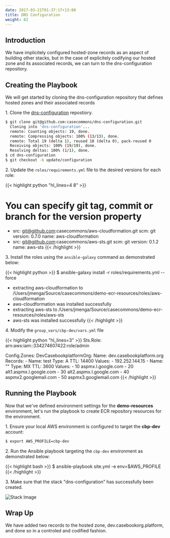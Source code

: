 ```yaml
---
date: 2017-03-21T01:37:17+13:00
title: DNS Configuration
weight: 82
---
```


## Introduction

We have implicitely configured hosted-zone records as an aspect of building other stacks, but in the case of explicitely codifying our hosted zone and its associated records, we can turn to the dns-configuration repository.


## Creating the Playbook

We will get started by cloning the dns-configuration repository that defines hosted zones and their associated records

1\. Clone the [dns-configuration](https://github.com/casecommons/dns-configuration) repostiory.

```bash
$ git clone git@github.com:casecommons/dns-configuration.git
  Cloning into 'dns-configuration'...
  remote: Counting objects: 19, done.
  remote: Compressing objects: 100% (13/13), done.
  remote: Total 19 (delta 1), reused 18 (delta 0), pack-reused 0
  Receiving objects: 100% (19/19), done.
  Resolving deltas: 100% (1/1), done.
$ cd dns-configuration
$ git checkout -b update/configuration
```

2\.  Update the `roles/requirements.yml` file to the desired versions for each role:

{{< highlight python "hl_lines=4 8" >}}
# You can specify git tag, commit or branch for the version property
- src: git@github.com:casecommons/aws-cloudformation.git
  scm: git
  version: 0.7.0
  name: aws-cloudformation
- src: git@github.com:casecommons/aws-sts.git
  scm: git
  version: 0.1.2
  name: aws-sts
{{< /highlight >}}

3\.  Install the roles using the `ansible-galaxy` command as demonstrated below:

{{< highlight python >}}
$ ansible-galaxy install -r roles/requirements.yml --force
- extracting aws-cloudformation to /Users/jmenga/Source/casecommons/demo-ecr-resources/roles/aws-cloudformation
- aws-cloudformation was installed successfully
- extracting aws-sts to /Users/jmenga/Source/casecommons/demo-ecr-resources/roles/aws-sts
- aws-sts was installed successfully
{{< /highlight >}}

4\.  Modify the `group_vars/cbp-dev/vars.yml` file

{{< highlight python "hl_lines=3" >}}
Sts.Role: arn:aws:iam::334274607422:role/admin

Config.Zones:
  DevCasebookplatformOrg:
    Name: dev.casebookplatform.org
    Records:
      - Name: test
        Type: A
        TTL: 14400
        Values:
          - 192.252.144.15
      - Name: ""
        Type: MX
        TTL: 3600
        Values:
          - 10 aspmx.l.google.com
          - 20 alt1.aspmx.l.google.com
          - 30 alt2.aspmx.l.google.com
          - 40 aspmx2.googlemail.com
          - 50 aspmx3.googlemail.com
{{< /highlight >}}


## Running the Playbook

Now that we've defined environment settings for the **demo-resources** environment, let's run the playbook to create ECR repository resources for the environment.

1\. Ensure your local AWS environment is configured to target the **cbp-dev** account:

```bash
$ export AWS_PROFILE=cbp-dev
```

2\. Run the Ansible playbook targeting the `cbp-dev` environment as demonstrated below:

{{< highlight bash >}}
$ ansible-playbook site.yml -e env=$AWS_PROFILE
{{< /highlight >}}

3\. Make sure that the stack "dns-configuration" has successfully been created.

![Stack Image](/images/dns-configuration-stack.png)


## Wrap Up

We have added two records to the hosted zone, dev.casebookorg.platform, and done so in a controled and codified fashion.

